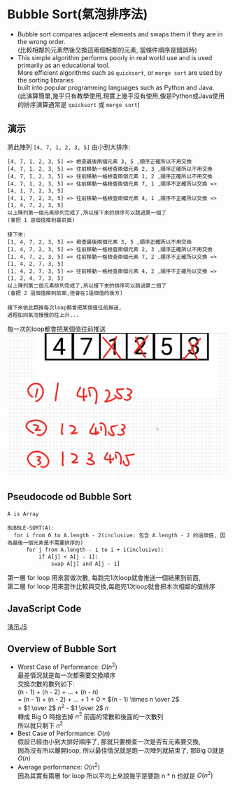 # Bubble Sort(氣泡排序法)

- Bubble sort compares adjacent elements and swaps them if they are in the wrong order.  
  (比較相鄰的元素然後交換這兩個相鄰的元素, 當條件順序是錯誤時)
- This simple algorithm performs poorly in real world use and is used primarily as an educational tool.  
  More efficient algorithms such as `quicksort`, or `merge sort` are used by the sorting libraries  
  built into popular programming languages such as Python and Java.  
  (此演算簡單,幾乎只有教學使用,現實上幾乎沒有使用,像是Python或Java使用的排序演算通常是 `quicksort` 或 `merge sort`)

## 演示

將此陣列 `[4, 7, 1, 2, 3, 5]` 由小到大排序:

```text
[4, 7, 1, 2, 3, 5] => 檢查最後兩個元素 3, 5 ,順序正確所以不用交換
[4, 7, 1, 2, 3, 5] => 往前移動一格檢查兩個元素 2, 3 ,順序正確所以不用交換
[4, 7, 1, 2, 3, 5] => 往前移動一格檢查兩個元素 1, 2 ,順序正確所以不用交換
[4, 7, 1, 2, 3, 5] => 往前移動一格檢查兩個元素 7, 1 ,順序不正確所以交換 => [4, 1, 7, 2, 3, 5]
[4, 1, 7, 2, 3, 5] => 往前移動一格檢查兩個元素 4, 1 ,順序不正確所以交換 => [1, 4, 7, 2, 3, 5]
以上陣列第一個元素排列完成了,所以接下來的排序可以跳過第一個了
(會把 1 這個值推到最前面)

接下來:
[1, 4, 7, 2, 3, 5] => 檢查最後兩個元素 3, 5 ,順序正確所以不用交換
[1, 4, 7, 2, 3, 5] => 往前移動一格檢查兩個元素 2, 3 ,順序正確所以不用交換
[1, 4, 7, 2, 3, 5] => 往前移動一格檢查兩個元素 7, 2 ,順序不正確所以交換 => [1, 4, 2, 7, 3, 5]
[1, 4, 2, 7, 3, 5] => 往前移動一格檢查兩個元素 4, 2 ,順序不正確所以交換 => [1, 2, 4, 7, 3, 5]
以上陣列第二個元素排列完成了,所以接下來的排序可以跳過第二個了
(會把 2 這個值推到前面,但會在1這個值的後方)

接下來依此類推每次loop都會把某個值往前推送, 
過程如同氣泡慢慢的往上升...
```

每一次的loop都會把某個值往前推送
![演示圖](./images/38-01.png)

## Pseudocode od Bubble Sort

```text
A is Array

BUBBLE-SORT(A):
  for i from 0 to A.length - 2(inclusive: 包含 A.length - 2 的這個值, 因為最後一個元素是不需要排序的)
      for j from A.length - 1 to i + 1(inclusive):
          if A[j] < A[j - 1]:
              swap A[j] and A[j - 1]
```

第一層 for loop 用來當做次數, 每跑完1次loop就會推送一個結果到前面,  
第二層 for loop 用來當作比較與交換,每跑完1次loop就會把本次相鄰的值排序

## JavaScript Code

[演示JS](./39.js)


## Overview of Bubble Sort

- Worst Case of Performance: $O(n^2)$  
  最差情況就是每一次都需要交換順序  
  交換次數的數列如下:  
  (n - 1) + (n - 2) + ... + (n - n)  
  = (n - 1) + (n - 2) + ... + 1 + 0
  = $(n - 1) \times n \over 2$  
  = $1 \over 2$ $n^2$ - $1 \over 2$ $n$  
  轉成 Big O 時捨去掉 $n^2$ 前面的常數和後面的一次數列  
  所以就只剩下 $n^2$
- Best Case of Performance: $O(n)$  
  假設已經由小到大排好順序了, 那就只要檢查一次是否有元素要交換,  
  因為沒有所以離開loop, 所以最佳情況就是跑一次陣列就結束了, 那Big O就是 $O(n)$
- Average performance: $O(n^2)$  
  因為其實有兩層 for loop 所以平均上來說幾乎是要跑 n * n 也就是 $O(n^2)$
